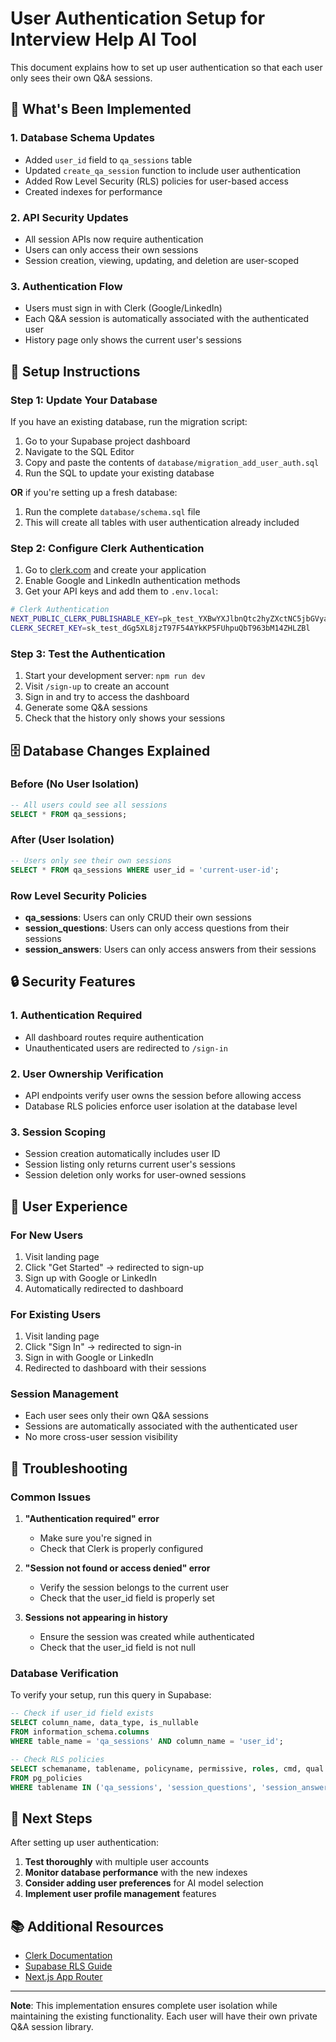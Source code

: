 # User Authentication Setup for Interview Help AI Tool

This document explains how to set up user authentication so that each user only sees their own Q&A sessions.

## 🔐 **What's Been Implemented**

### **1. Database Schema Updates**

-   Added `user_id` field to `qa_sessions` table
-   Updated `create_qa_session` function to include user authentication
-   Added Row Level Security (RLS) policies for user-based access
-   Created indexes for performance

### **2. API Security Updates**

-   All session APIs now require authentication
-   Users can only access their own sessions
-   Session creation, viewing, updating, and deletion are user-scoped

### **3. Authentication Flow**

-   Users must sign in with Clerk (Google/LinkedIn)
-   Each Q&A session is automatically associated with the authenticated user
-   History page only shows the current user's sessions

## 🚀 **Setup Instructions**

### **Step 1: Update Your Database**

If you have an existing database, run the migration script:

1. Go to your Supabase project dashboard
2. Navigate to the SQL Editor
3. Copy and paste the contents of `database/migration_add_user_auth.sql`
4. Run the SQL to update your existing database

**OR** if you're setting up a fresh database:

1. Run the complete `database/schema.sql` file
2. This will create all tables with user authentication already included

### **Step 2: Configure Clerk Authentication**

1. Go to [clerk.com](https://clerk.com) and create your application
2. Enable Google and LinkedIn authentication methods
3. Get your API keys and add them to `.env.local`:

```bash
# Clerk Authentication
NEXT_PUBLIC_CLERK_PUBLISHABLE_KEY=pk_test_YXBwYXJlbnQtc2hyZXctNC5jbGVyay5hY2NvdW50cy5kZXYk
CLERK_SECRET_KEY=sk_test_dGg5XL8jzT97F54AYkKP5FUhpuQbT963bM14ZHLZBl
```

### **Step 3: Test the Authentication**

1. Start your development server: `npm run dev`
2. Visit `/sign-up` to create an account
3. Sign in and try to access the dashboard
4. Generate some Q&A sessions
5. Check that the history only shows your sessions

## 🗄️ **Database Changes Explained**

### **Before (No User Isolation)**

```sql
-- All users could see all sessions
SELECT * FROM qa_sessions;
```

### **After (User Isolation)**

```sql
-- Users only see their own sessions
SELECT * FROM qa_sessions WHERE user_id = 'current-user-id';
```

### **Row Level Security Policies**

-   **qa_sessions**: Users can only CRUD their own sessions
-   **session_questions**: Users can only access questions from their sessions
-   **session_answers**: Users can only access answers from their sessions

## 🔒 **Security Features**

### **1. Authentication Required**

-   All dashboard routes require authentication
-   Unauthenticated users are redirected to `/sign-in`

### **2. User Ownership Verification**

-   API endpoints verify user owns the session before allowing access
-   Database RLS policies enforce user isolation at the database level

### **3. Session Scoping**

-   Session creation automatically includes user ID
-   Session listing only returns current user's sessions
-   Session deletion only works for user-owned sessions

## 📱 **User Experience**

### **For New Users**

1. Visit landing page
2. Click "Get Started" → redirected to sign-up
3. Sign up with Google or LinkedIn
4. Automatically redirected to dashboard

### **For Existing Users**

1. Visit landing page
2. Click "Sign In" → redirected to sign-in
3. Sign in with Google or LinkedIn
4. Redirected to dashboard with their sessions

### **Session Management**

-   Each user sees only their own Q&A sessions
-   Sessions are automatically associated with the authenticated user
-   No more cross-user session visibility

## 🐛 **Troubleshooting**

### **Common Issues**

1. **"Authentication required" error**

    - Make sure you're signed in
    - Check that Clerk is properly configured

2. **"Session not found or access denied" error**

    - Verify the session belongs to the current user
    - Check that the user_id field is properly set

3. **Sessions not appearing in history**
    - Ensure the session was created while authenticated
    - Check that the user_id field is not null

### **Database Verification**

To verify your setup, run this query in Supabase:

```sql
-- Check if user_id field exists
SELECT column_name, data_type, is_nullable
FROM information_schema.columns
WHERE table_name = 'qa_sessions' AND column_name = 'user_id';

-- Check RLS policies
SELECT schemaname, tablename, policyname, permissive, roles, cmd, qual
FROM pg_policies
WHERE tablename IN ('qa_sessions', 'session_questions', 'session_answers');
```

## 🎯 **Next Steps**

After setting up user authentication:

1. **Test thoroughly** with multiple user accounts
2. **Monitor database performance** with the new indexes
3. **Consider adding user preferences** for AI model selection
4. **Implement user profile management** features

## 📚 **Additional Resources**

-   [Clerk Documentation](https://clerk.com/docs)
-   [Supabase RLS Guide](https://supabase.com/docs/guides/auth/row-level-security)
-   [Next.js App Router](https://nextjs.org/docs/app)

---

**Note**: This implementation ensures complete user isolation while maintaining the existing functionality. Each user will have their own private Q&A session library.
